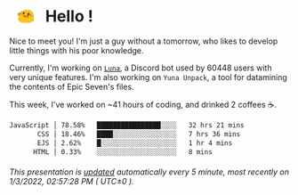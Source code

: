 <h1>   <img src="./spoink.gif" style="vertical-align:middle;" width="30px">   Hello ! </h1>

Nice to meet you! I'm just a guy without a tomorrow, who likes to develop little things with his poor knowledge.

Currently, I'm working on <a href='https://github.com/Asgarrrr/Luna'>`Luna`</a>, a Discord bot used by 60448 users with very unique features. I'm also working on `Yuna Unpack`, a tool for datamining the contents of Epic Seven's files.

This week, I've worked on ~41 hours of coding, and drinked 2 coffees ☕.

```
JavaScript │ 78.58%   ████████████████░░░░   32 hrs 21 mins
       CSS │ 18.46%   ████░░░░░░░░░░░░░░░░   7 hrs 36 mins
       EJS │ 2.62%    █░░░░░░░░░░░░░░░░░░░   1 hr 4 mins
      HTML │ 0.33%    ░░░░░░░░░░░░░░░░░░░░   8 mins
```

###### This presentation is [updated](https://github.com/Asgarrrr) automatically every 5 minute, most recently on 1/3/2022, 02:57:28 PM ( UTC±0 ).